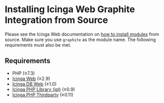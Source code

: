 # Installing Icinga Web Graphite Integration from Source

Please see the Icinga Web documentation on
[how to install modules](https://icinga.com/docs/icinga-web-2/latest/doc/08-Modules/#installation) from source.
Make sure you use `graphite` as the module name. The following requirements must also be met.

## Requirements

* PHP (≥7.3)
* [Icinga Web](https://github.com/Icinga/icingaweb2) (≥2.9)
* [Icinga DB Web](https://github.com/Icinga/icingadb-web) (≥1.0)
* [Icinga PHP Library (ipl)](https://github.com/Icinga/icinga-php-library) (≥0.9)
* [Icinga PHP Thirdparty](https://github.com/Icinga/icinga-php-thirdparty) (≥0.11)
<!-- {% include "02-Installation.md" %} -->
